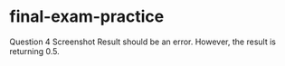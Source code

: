 # final-exam-practice
Question 4 Screenshot
Result should be an error. However, the result is returning 0.5.

